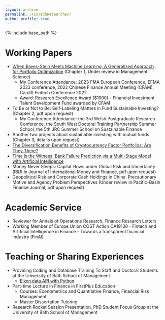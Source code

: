 ```yaml
---
layout: archive
permalink: /FinTechResearcher/
author_profile: true
---
```


{% include base_path %}

Working Papers 
======
* <a href="https://papers.ssrn.com/sol3/papers.cfm?abstract_id=4229499" target="_blank">When Bayes-Stein Meets Machine Learning: A Generalized Approach for Portfolio Optimization</a> (Chapter 1, Under review in Management Science)
  * My Conference Attendance: 2023 FMA European Conference, EFMA 2023 conference, 2022 Chinese Finance Annual Meeting (CFAM), Cardiff Fintech Conference 2022
  * Award: Research Excellence Award ($1000) - Financial Investment Talent Development Fund awarded by CFAM
* To Be or Not to Be: Self-Labeling Matters in Fund Sustainable Investing? (Chapter 2, pdf upon request)
  * My Conference Attendance: the 3rd Welsh Postgraduate Research Conference, the South West Doctoral Training Partnership Summer School, the 5th JRC Summer School on Sustainable Finance
* Another two projects about sustainable investing with mutual funds (Chapter 3, details upon request)
* <a href="https://papers.ssrn.com/sol3/papers.cfm?abstract_id=4319598" target="_blank">The Diversiﬁcation Beneﬁts of Cryptocurrency Factor Portfolios: Are They There?</a>
* <a href="https://papers.ssrn.com/sol3/papers.cfm?abstract_id=4352477" target="_blank">Time is the Witness: Bank Failure Prediction via a Multi-Stage Model with Artificial Intelligence</a>
* Money Never Sleeps: Capital Flows under Global Risk and Uncertainty (R&R in Journal of International Money and Finance, pdf upon request)
* Geopolitical Risk and Corporate Cash Holdings in China: Precautionary Motive and Agency Problem Perspectives (Under review in Pacific-Basin Finance Journal, pdf upon request)

Academic Service
======
* Reviewer for Annals of Operations Research, Finance Research Letters
* Working Member of Europe Union COST Action CA19130 - Fintech and Artificial Intelligence in Finance - Towards a transparent financial industry (FinAI)
  
Teaching or Sharing Experiences 
======
* Providing Coding and Database Training To Staff and Doctoral Students at the University of Bath School of Management
  * <a href="https://www.youtube.com/watch?v=5w0DTszME64" target="_blank">Eikon data API with Python</a>
* Part-time Lecture in Finance in FirstPlus Education
  * Courses: Econometrics and Quantitative Finance, Financial Risk Management
  * Master Dissertation Tutoring
* Research Rocket Session Presentation, PhD Student Focus Group at the University of Bath School of Management 
